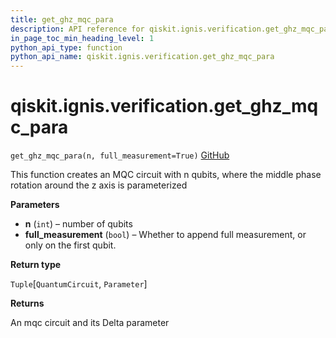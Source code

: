 ```yaml
---
title: get_ghz_mqc_para
description: API reference for qiskit.ignis.verification.get_ghz_mqc_para
in_page_toc_min_heading_level: 1
python_api_type: function
python_api_name: qiskit.ignis.verification.get_ghz_mqc_para
---
```


<span id="qiskit-ignis-verification-get-ghz-mqc-para" />

# qiskit.ignis.verification.get\_ghz\_mqc\_para

<span id="qiskit.ignis.verification.get_ghz_mqc_para" />

`get_ghz_mqc_para(n, full_measurement=True)` [GitHub](https://github.com/qiskit-community/qiskit-ignis/tree/stable/0.5/qiskit/ignis/verification/entanglement/linear.py "view source code")

This function creates an MQC circuit with n qubits, where the middle phase rotation around the z axis is parameterized

**Parameters**

*   **n** (`int`) – number of qubits
*   **full\_measurement** (`bool`) – Whether to append full measurement, or only on the first qubit.

**Return type**

`Tuple`\[`QuantumCircuit`, `Parameter`]

**Returns**

An mqc circuit and its Delta parameter

